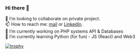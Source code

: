 ### Hi there 👋
👯 I’m looking to collaborate on private project.   
📫 How to reach me: [mail](arnaudoltra@hotmail.fr) or [LinkedIn](https://www.linkedin.com/in/arnaud-oltra/).  
🔭 I’m currently working on PHP systems API & Databases  
🌱 I’m currently learning Python (for fun) - JS (React) and Web3  

[![trophy](https://github-profile-trophy.vercel.app/?username=olarno&theme=onedark&row=2&column=3)](https://github.com/ryo-ma/github-profile-trophy)


<!--
**olarno/olarno** is a ✨ _special_ ✨ repository because its `README.md` (this file) appears on your GitHub profile.

Here are some ideas to get you started:

- 🔭 I’m currently working on ...
- 🌱 I’m currently learning ...
- 👯 I’m looking to collaborate on ...
- 🤔 I’m looking for help with ...
- 💬 Ask me about ...
- 📫 How to reach me: ...
- 😄 Pronouns: ...
- ⚡ Fun fact: ...
-->
